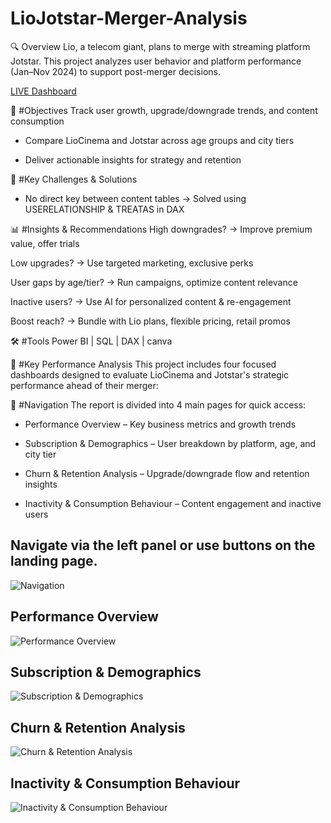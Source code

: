 # LioJotstar-Merger-Analysis
🔍 Overview
Lio, a telecom giant, plans to merge with streaming platform Jotstar. This project analyzes user behavior and platform performance (Jan–Nov 2024) to support post-merger decisions.

[LIVE Dashboard](https://app.powerbi.com/view?r=eyJrIjoiNWVmZTcyZmItZTZkMC00NjBjLWJiYmYtODVjY2Q4MDdjZTRiIiwidCI6ImM2ZTU0OWIzLTVmNDUtNDAzMi1hYWU5LWQ0MjQ0ZGM1YjJjNCJ9)


🎯 #Objectives
Track user growth, upgrade/downgrade trends, and content consumption

- Compare LioCinema and Jotstar across age groups and city tiers

- Deliver actionable insights for strategy and retention



🧠 #Key Challenges & Solutions
- No direct key between content tables
→ Solved using USERELATIONSHIP & TREATAS in DAX



📊 #Insights & Recommendations
High downgrades? → Improve premium value, offer trials

Low upgrades? → Use targeted marketing, exclusive perks

User gaps by age/tier? → Run campaigns, optimize content relevance

Inactive users? → Use AI for personalized content & re-engagement

Boost reach? → Bundle with Lio plans, flexible pricing, retail promos



🛠 #Tools
Power BI | SQL | DAX | canva




📌 #Key Performance Analysis
This project includes four focused dashboards designed to evaluate LioCinema and Jotstar's strategic performance ahead of their merger:


🧭 #Navigation
The report is divided into 4 main pages for quick access:

- Performance Overview – Key business metrics and growth trends

- Subscription & Demographics – User breakdown by platform, age, and city tier

- Churn & Retention Analysis – Upgrade/downgrade flow and retention insights

- Inactivity & Consumption Behaviour – Content engagement and inactive users


##  Navigate via the left panel or use buttons on the landing page.

![Navigation](https://github.com/user-attachments/assets/f4975686-b5fc-43e8-9cb4-59907a542b4d)

## Performance Overview
![Performance Overview](https://github.com/user-attachments/assets/c22a78c1-c599-4486-b3f8-778a4c749fa6)

## Subscription & Demographics
![Subscription & Demographics](https://github.com/user-attachments/assets/0db84e40-a020-4805-b6e2-ab18f0d4b9f2)

## Churn & Retention Analysis
![Churn & Retention Analysis](https://github.com/user-attachments/assets/ed84f2e7-1f5d-4eec-ba46-cb6b54cdcd20)

## Inactivity & Consumption Behaviour
![Inactivity & Consumption Behaviour](https://github.com/user-attachments/assets/5ba98e89-209a-4716-9a7c-1705af17eecd)





 








